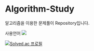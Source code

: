 # Algorithm-Study
알고리즘을 이용한 문제풀이 Repository입니다.

사용언어
<img src="https://img.shields.io/badge/Python-3776AB?style=flat&logo=Python&logoColor=white"/>

[![Solved.ac
프로필](http://mazassumnida.wtf/api/v2/generate_badge?boj=rlaqjawnd625)](https://solved.ac/rlaqjawnd625)
